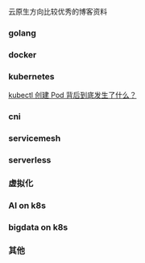 
### 
云原生方向比较优秀的博客资料


### golang

### docker

### kubernetes
[kubectl 创建 Pod 背后到底发生了什么？](https://icloudnative.io/posts/what-happens-when-k8s/) 
### cni

### servicemesh

### serverless

### 虚拟化

### AI on k8s

### bigdata on k8s

### 其他








